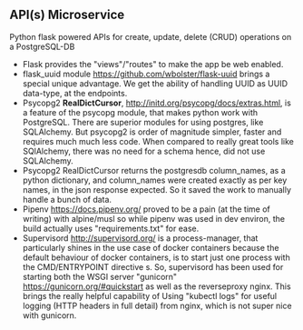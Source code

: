 ## API(s) Microservice
Python flask powered APIs for create, update, delete (CRUD) operations on a PostgreSQL-DB
- Flask provides the "views"/"routes" to make the app be web enabled.
- flask_uuid module  https://github.com/wbolster/flask-uuid  brings a special unique advantage. We get the ability of handling UUID as UUID data-type, at the endpoints.
- Psycopg2 __RealDictCursor__, http://initd.org/psycopg/docs/extras.html, is a feature of the psycopg module, that makes python work with PostgreSQL. There are superior modules for using postgres, like SQLAlchemy. But psycopg2 is order of magnitude simpler, faster and requires much much less code. When compared to really great tools like SQlAlchemy, there was no need for a schema hence, did not use SQLAlchemy.
- Psycopg2 RealDictCursor returns the postgresdb column_names, as a python dictionary, and column_names were created exactly as per key names, in the json response expected. So it saved the work to manually handle a bunch of data.
- Pipenv https://docs.pipenv.org/ proved to be a pain (at the time of writing) with alpine/musl so while pipenv was used in dev environ, the build actually uses "requirements.txt" for ease.
- Supervisord  http://supervisord.org/  is a process-manager, that particularly shines in the use case of docker containers because the default behaviour of docker containers, is to start just one process with the CMD/ENTRYPOINT directive
s. So, supervisord has been used for starting both the WSGI server "gunicorn" https://gunicorn.org/#quickstart  as well as the reverseproxy nginx. This brings the really helpful capability of Using "kubectl logs" for useful logging (HTTP headers in full detail) from nginx, which is not super nice with gunicorn.
